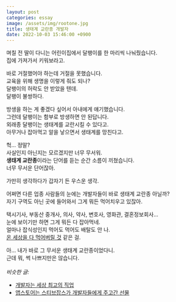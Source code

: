 ```yaml
---
layout: post
categories: essay
image: /assets/img/rootone.jpg
title: 생태계 교란종 개발자
date: 2022-10-03 15:46:00 +0900
---
```


며칠 전 딸이 다니는 어린이집에서 달팽이를 한 마리씩 나눠줬습니다.  
집에 가져가서 키워보라고.

바로 거절했어야 하는데 거절을 못했습니다.  
교육을 위해 생명을 이렇게 줘도 되나?  
달팽이의 허락도 안 받았을 텐데.  
달팽이 불쌍하다.

방생을 하는 게 좋겠다 싶어서 아내에게 얘기했습니다.  
그런데 달팽이는 함부로 방생하면 안 된답니다.  
외래종 달팽이는 생태계를 교란시킬 수 있다고.  
아무거나 잡아먹고 알을 낳으면서 생태계를 망친다고.

헉... 정말?  
사실인지 아닌지는 모르겠지만 너무 무서워.  
**생태계 교란종**이라는 단어를 듣는 순간 소름이 끼쳤습니다.  
너무 무서운 단어잖아.

가만히 생각하다가 갑자기 든 우스운 생각.

어쩌면 다른 업종 사람들의 눈에는 개발자들이 바로 생태계 교란종 아닐까?  
자기 구역도 아닌 곳에 들어와서 그게 뭐든 먹어치우고 있잖아.

택시기사, 부동산 중개사, 의사, 약사, 변호사, 영화관, 결혼정보회사...  
눈에 보이기만 하면 그게 뭐든 다 잡아먹네.  
얼마나 잡식성인지 먹어도 먹어도 배탈도 안 나.  
[온 세상을 다 먹어버릴 것](https://brunch.co.kr/@buildingking/76) 같은 걸.

아... 내가 바로 그 무서운 생태계 교란종이었다니.  
근데 뭐, 썩 나쁘지만은 않습니다.
<br>
<br>
*비슷한 글:*
* [개발자는 세상 최고의 직업](/essay/2022/03/13/developer-is-best-job.html)
* [앱스토어는 스티브잡스가 개발자들에게 주고간 선물](/essay/2020/11/10/앱스토어는-스티브잡스가-개발자들에게-주고간-선물.html)